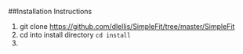 <!-- #137.48.184.200
https://www.digitalocean.com/community/tutorials/how-to-serve-django-applications-with-apache-and-mod_wsgi-on-ubuntu-14-04 -->

##Installation Instructions

1. git clone https://github.com/dlellis/SimpleFit/tree/master/SimpleFit
2. cd into install directory
`cd install`
3. 